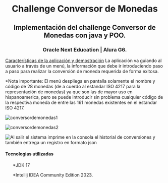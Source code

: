 
<h1 align="center"> Challenge Conversor de Monedas</h1>

<h2 align="center">Implementación del challenge Conversor de Monedas con java y POO.</h2> 
<h3 align="center"> Oracle Next Education | Alura G6.</h3>

[Características de la aplicación y demostración](#Características-de-la-aplicación-y-demostración)
La aplicación va guiando al usuario a través de un menú, la información que debe ir introduciendo paso a paso para realizar la conversión de moneda requerida de forma exitosa.

*Nota importante: El menú despliega en pantalla solamente el nombre y código de 28 monedas (de a cuerdo al estandar ISO 4217 para la representación de monedas) ya que son las de mayor uso en hispanoamerica, pero se puede introducir sin problema cualquier código de la respectiva moneda de entre las 161 monedas existentes en el estandar ISO 4217.

![conversordemonedas1](https://github.com/Ronikings/conversor-de-monedas/assets/158636841/470c8a50-3c76-4535-8b0f-096f87003c29)


![conversordemonedas2](https://github.com/Ronikings/conversor-de-monedas/assets/158636841/f55e5b8a-bb42-4a34-a8a0-afeb101a32ed)


![Al salir el sistema imprime en la consola el historial de conversiones y también entrega un registro en formato json](https://github.com/Ronikings/conversor-de-monedas/assets/158636841/3f7a5700-d71d-498d-aef4-dab81ee6df99)




<h4 align="left">Tecnologias utilizadas</h4>
<ul>*JDK 17</ul>
<ul>*Intellij IDEA Community Edition 2023.</ul>
